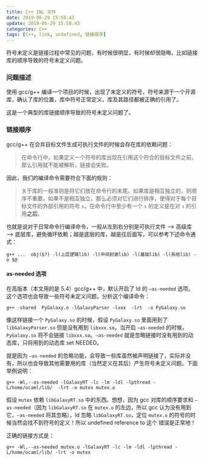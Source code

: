 ```yaml
---
title: C++ INL 文件
date: 2019-06-29 15:58:43
update: 2019-06-29 15:58:43
categories: C++
tags: [C++, link, undefined, 链接顺序]
---
```


符号未定义是链接过程中常见的问题，有时候很明显，有时候却很隐晦，比如链接库的顺序导致的符号未定义问题。

<!-- more -->

### 问题描述

使用 gcc/g++ 编译一个项目的时候，出现了未定义的符号，符号来源于一个开源库，确认了库的位置，库中符号正常定义，库及其路径都被正确的引用了。

这是一个典型的库链接顺序导致的符号未定义问题了。

### 链接顺序

gcc/g++ 在合并目标文件生成可执行文件的时候会存在库的依赖问题：

> 在命令行中，如果定义一个符号的库出现在引用这个符合的目标文件之前，那么引用就不能被解析，链接会失败。

因此，我们的编译命令需要符合下面的规则：

> 关于库的一般准则是将它们放在命令行的末尾。如果库是相互独立的，则顺序不重要。如果不是相互独立，那么必须对它们进行排序，使得对于每个目标文件的外部引用的符号 `s`，在命令行中至少有一个 `s` 的定义是在对 `s` 的引用**之后**。

也就是说对于日常命令行编译命令，一般从左到右分别是可执行文件 ——> 高级库 ——> 底层库，避免循环依赖；越是底层的库，越是往后面写，可以参考下述命令通式：

`g++ ...  obj($?) -l(上层逻辑lib) -l(中间封装lib) -l(基础lib) -l(系统lib) -o $@`

#### as-needed 选项

在高版本（本文用的是 5.4）gcc/g++ 中，默认开启了 ld 的 `–as-needed` 选项。这个选项也会导致一些符号未定义问题。分析这个编译命令：

`g++ -shared  PyGalaxy.o -lGalaxyParser -lxxx  -lrt  -o PyGalaxy.so`

像这样链接一个 `PyGalaxy.so` 的时候，假设 `PyGalaxy.so` 里面用到了 `libGalaxyParser.so` 但是没有用到 `libxxx.so`。当开启 `–as-needed` 的时候，`PyGalaxy.so` 将不会链接 `libxxx.so`。`–as-needed` 就是忽略链接时没有用到的动态库，只将用到的动态库 set NEEDED。

就是因为 `–as-needed` 的忽略功能，会导致一些库虽然被声明链接了，实际并没有，所以也会导致其他需要用的库（当然定义在其后）产生符号未定义问题。下面举例说明：

`g++ -Wl,--as-needed -lGalaxyRT -lc -lm -ldl -lpthread -L/home/ocaml/lib/  -lrt -o mutex mutex.o`

假设 `mutex` 依赖 `libGalaxyRT.so` 中的东西。想想，因为 gcc 对库的顺序要求和 `–as-needed`（因为 `libGalaxyRT.so` 在 `mutex.o` 的左边，所以 gcc 认为没有用到它，`–as-needed` 将其忽略），ld 忽略 `libGalaxyRT.so`，定位 `mutex.o` 的符号的时候当然会找不到符号的定义！所以 undefined reference to 这个 错误是正常地！

正确的链接方式是：

`g++ -Wl,--as-needed mutex.o -lGalaxyRT -lc -lm -ldl -lpthread -L/home/ocaml/lib/ -lrt -o mutex`